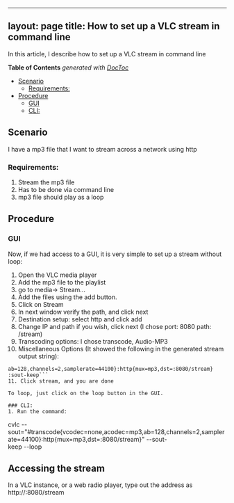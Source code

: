 
---
layout: page
title: How to set up a VLC stream in command line
---

In this article, I describe how to set up a VLC stream in command line


<!-- START doctoc generated TOC please keep comment here to allow auto update -->
<!-- DON'T EDIT THIS SECTION, INSTEAD RE-RUN doctoc TO UPDATE -->
**Table of Contents**  *generated with [DocToc](https://github.com/thlorenz/doctoc)*

- [Scenario](#scenario)
  - [Requirements:](#requirements)
- [Procedure](#procedure)
  - [GUI](#gui)
  - [CLI:](#cli)

<!-- END doctoc generated TOC please keep comment here to allow auto update -->

## Scenario
I have a mp3 file that I want to stream across a network using http

### Requirements:
1. Stream the mp3 file
2. Has to be done via command line
3. mp3 file should play as a loop


## Procedure
### GUI
Now, if we had access to a GUI, it is very simple to set up a stream without loop:
1. Open the VLC media player
2. Add the mp3 file to the playlist
3. go to media-> Stream...
4. Add the files using the add button.
5. Click on Stream
6. In next window verify the path, and click next
7. Destination setup: select http and click add
8. Change IP and path if you wish, click next (I chose port: 8080 path: /stream)
9. Transcoding options: I chose transcode, Audio-MP3
10. Miscellaneous Options (It showed the following in the generated stream output string):
```:sout=#transcode{vcodec=none,acodec=mp3,\
ab=128,channels=2,samplerate=44100}:http{mux=mp3,dst=:8080/stream} :sout-keep```
11. Click stream, and you are done

To loop, just click on the loop button in the GUI.

### CLI:
1. Run the command:
```
cvlc <path to mp3 file> --sout="#transcode{vcodec=none,acodec=mp3,ab=128,channels=2,samplerate=44100}:http{mux=mp3,dst=:8080/stream}" --sout-\
keep --loop


## Accessing the stream
In a VLC instance, or a web radio player, type out the address as http://<ipaddress>:8080/stream